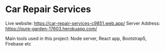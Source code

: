 # Car Repair Services
Live website: https://car-repair-services-c9851.web.app/
Server Address: https://pure-garden-17603.herokuapp.com/

Main tools used in this project:
Node server, React app, Bootstrap5, Firebase etc